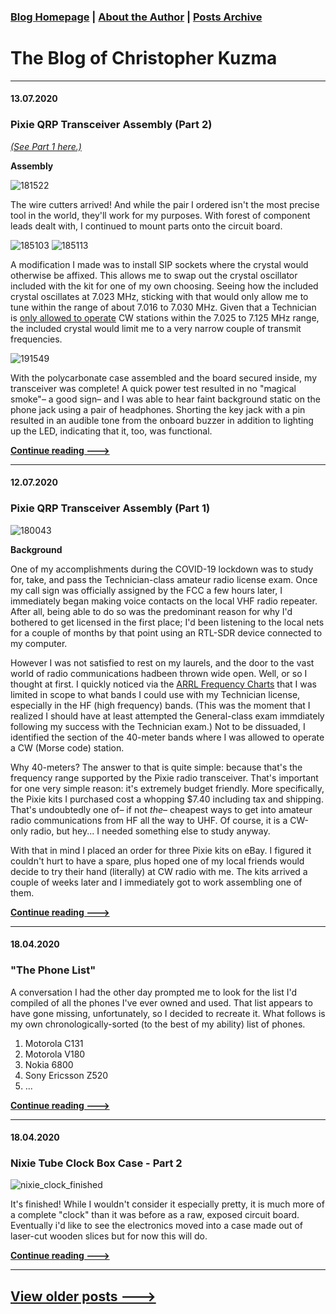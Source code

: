 ### [Blog Homepage](https://github.com/ckuzma/blog) | [About the Author](https://ckuzma.github.io/) | [Posts Archive](/posts)
# The Blog of Christopher Kuzma

---

#### 13.07.2020

### Pixie QRP Transceiver Assembly (Part 2)

[_(See Part 1 here.)_](2020-07-12-pixie-transciever-pt1.md)

**Assembly**

![181522](posts/2020/media/pixie_s/181522.jpg)

The wire cutters arrived!  And while the pair I ordered isn't the most precise tool in the world, they'll work for my purposes.  With forest of component leads dealt with, I continued to mount parts onto the circuit board.

![185103](posts/2020/media/pixie_s/185103.jpg)
![185113](posts/2020/media/pixie_s/185113.jpg)

A modification I made was to install SIP sockets where the crystal would otherwise be affixed.  This allows me to swap out the crystal oscillator included with the kit for one of my own choosing.  Seeing how the included crystal oscillates at 7.023 MHz, sticking with that would only allow me to tune within the range of about 7.016 to 7.030 MHz.  Given that a Technician is [only allowed to operate](http://www.arrl.org/graphical-frequency-allocations) CW stations within the 7.025 to 7.125 MHz range, the included crystal would limit me to a very narrow couple of transmit frequencies.

![191549](posts/2020/media/pixie_s/191549.jpg)

With the polycarbonate case assembled and the board secured inside, my transceiver was complete!  A quick power test resulted in no "magical smoke"– a good sign– and I was able to hear faint background static on the phone jack using a pair of headphones.  Shorting the key jack with a pin resulted in an audible tone from the onboard buzzer in addition to lighting up the LED, indicating that it, too, was functional.

**[Continue reading --->](posts/2020/2020-07-13-pixie-transciever-pt2.md)**

----

#### 12.07.2020

### Pixie QRP Transceiver Assembly (Part 1)

![180043](posts/2020/media/pixie_s/180043.jpg)

**Background**

One of my accomplishments during the COVID-19 lockdown was to study for, take, and pass the Technician-class amateur radio license exam.  Once my call sign was officially assigned by the FCC a few hours later, I immediately began making voice contacts on the local VHF radio repeater.  After all, being able to do so was the predominant reason for why I'd bothered to get licensed in the first place; I'd been listening to the local nets for a couple of months by that point using an RTL-SDR device connected to my computer.

However I was not satisfied to rest on my laurels, and the door to the vast world of radio communications hadbeen thrown wide open.  Well, or so I thought at first.  I quickly noticed via the [ARRL Frequency Charts](http://www.arrl.org/graphical-frequency-allocations) that I was limited in scope to what bands I could use with my Technician license, especially in the HF (high frequency) bands.  (This was the moment that I realized I should have at least attempted the General-class exam immdiately following my success with the Technician exam.)  Not to be dissuaded, I identified the section of the 40-meter bands where I was allowed to operate a CW (Morse code) station.

Why 40-meters?  The answer to that is quite simple: because that's the frequency range supported by the Pixie radio transceiver.  That's important for one very simple reason: it's extremely budget friendly.  More specifically, the Pixie kits I purchased cost a whopping $7.40 including tax and shipping.  That's undoubtedly one of– if not _the_– cheapest ways to get into amateur radio communications from HF all the way to UHF.  Of course, it is a CW-only radio, but hey... I needed something else to study anyway.

With that in mind I placed an order for three Pixie kits on eBay.  I figured it couldn't hurt to have a spare, plus hoped one of my local friends would decide to try their hand (literally) at CW radio with me.  The kits arrived a couple of weeks later and I immediately got to work assembling one of them.

**[Continue reading --->](posts/2020/2020-07-12-pixie-transciever-pt1.md)**

----

#### 18.04.2020
### "The Phone List"

A conversation I had the other day prompted me to look for the list I'd compiled of all the phones I've ever owned and used.  That list appears to have gone missing, unfortunately, so I decided to recreate it.  What follows is my own chronologically-sorted (to the best of my ability) list of phones.

1. Motorola C131
2. Motorola V180
3. Nokia 6800
4. Sony Ericsson Z520
5. ...

**[Continue reading --->](posts/2020/2020-04-18-the-phone-list.md)**

---

#### 18.04.2020
### Nixie Tube Clock Box Case - Part 2

![nixie_clock_finished](posts/2020/media/nixie_tube_box/nixie_clock_finished.gif)

It's finished!  While I wouldn't consider it especially pretty, it is much more of a complete "clock" than it was before as a raw, exposed circuit board.  Eventually i'd like to see the electronics moved into a case made out of laser-cut wooden slices but for now this will do.

**[Continue reading --->](posts/2020/2020-04-18-nixie-tube-box-case-part-2.md)**

---

## [View older posts --->](/posts)